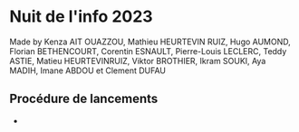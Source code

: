 # Nuit de l'info 2023
Made by Kenza AIT OUAZZOU, Mathieu HEURTEVIN RUIZ, Hugo AUMOND, Florian BETHENCOURT, Corentin ESNAULT, Pierre-Louis LECLERC, Teddy ASTIE, Matieu
HEURTEVINRUIZ, Viktor BROTHIER, Ikram SOUKI, Aya MADIH, Imane ABDOU et Clement DUFAU

## Procédure de lancements 
- 

